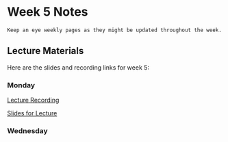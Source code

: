 Week 5 Notes
============================

```{note}
Keep an eye weekly pages as they might be updated throughout the week.
```

## Lecture Materials

Here are the slides and recording links for week 5:

### Monday

[Lecture Recording]()

<a href="../resources/02_06_23-server-side-development.pdf" >Slides for Lecture</a>


### Wednesday

